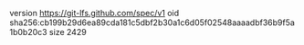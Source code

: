 version https://git-lfs.github.com/spec/v1
oid sha256:cb199b29d6ea89cda181c5dbf2b30a1c6d05f02548aaaadbf36b9f5a1b0b20c3
size 2429
